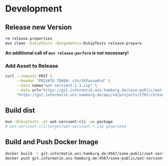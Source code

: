 # Development

## Release new Version

```bash
rm release.properties
mvn clean -DskipTests -Darguments=-DskipTests release:prepare
```

**An additional call of `mvn release:perform` is not necessary!**

### Add Asset to Release

```bash
curl --request POST \
     --header "PRIVATE-TOKEN: s3cr3tPassw0rd" \
     --data name="wot-servient-1.1.zip" \
     --data url="https://git.informatik.uni-hamburg.de/sane-public/wot-servient/-/jobs/102695/artifacts/download" \
     "https://git.informatik.uni-hamburg.de/api/v4/projects/2707/releases/1.1/assets/links"
```

## Build dist

```bash
mvn -DskipTests -pl wot-servient-cli -am package
# wot-servient-cli/target/wot-servient-*.zip generated
```

## Build and Push Docker Image

```bash
docker build -t git.informatik.uni-hamburg.de:4567/sane-public/wot-servient:latest .
docker push git.informatik.uni-hamburg.de:4567/sane-public/wot-servient:latest
```